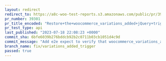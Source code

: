 ```yaml
---
layout: redirect
redirect_to: https://a8c-woo-test-reports.s3.amazonaws.com/public/pr/39301/api/index.html
pr_number: 39301
pr_title_encoded: "Restore+the+woocommerce_variations_added+jQuery+trigger"
pr_test_type: api
last_published: "2023-07-18 22:08:23 +0000"
commit_sha: 6bfe6039b276bddcb92b2c0711b03cb1051d4c9d
commit_message: "Add e2e expect to verify that woocommerce_variations_added_functions …"
branch_name: fix/variations_added_trigger
passed: true
---
```

